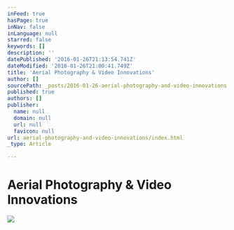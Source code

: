 ```yaml
---
inFeed: true
hasPage: true
inNav: false
inLanguage: null
starred: false
keywords: []
description: ''
datePublished: '2016-01-26T21:13:54.741Z'
dateModified: '2016-01-26T21:00:41.749Z'
title: 'Aerial Photography & Video Innovations'
author: []
sourcePath: _posts/2016-01-26-aerial-photography-and-video-innovations.md
published: true
authors: []
publisher:
  name: null
  domain: null
  url: null
  favicon: null
url: aerial-photography-and-video-innovations/index.html
_type: Article

---
```

# Aerial Photography & Video Innovations
![](https://imgflo.herokuapp.com/graph/vahj1ThiexotieMo/ec9de08c2c070f54998d3a4f75537872/croprotate.jpg?cropheight=56&cropwidth=176&degrees=0&input=https%3A%2F%2Fthe-grid-user-content.s3-us-west-2.amazonaws.com%2F4d87e899-1724-4471-b307-fcf6855fbf99.jpg&x=8&y=16)